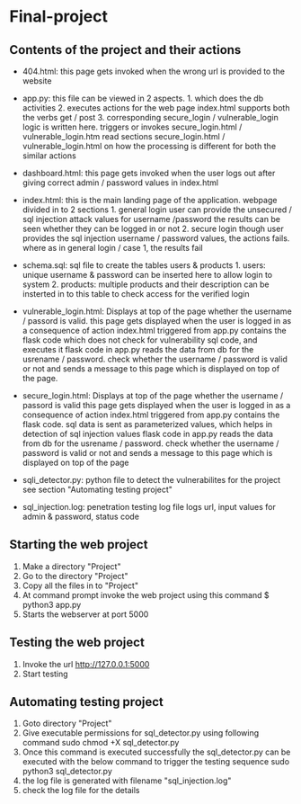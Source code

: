 # Final-project

Contents of the project and their actions
----------------------------------------------

* 404.html: this page gets invoked when the wrong url is provided to the website

* app.py: this file can be viewed in 2 aspects. 
        1. which does the db activities
        2. executes actions for the web page index.html 
          supports both the verbs get / post 
        3. corresponding secure_login / vulnerable_login logic is written here. 
           triggers or invokes secure_login.html / vulnerable_login.htm
           read sections secure_login.html / vulnerable_login.html on how the processing is different for both the similar actions
           
* dashboard.html: this page gets invoked when the user logs out after giving correct admin / password values in index.html

* index.html: this is the main landing page of the application. 
            webpage divided in to 2 sections
            1. general login
              user can provide the unsecured / sql injection attack values for username /password
              the results can be seen whether they can be logged in or not
            2. secure login
              though user provides the sql injection username / password values, the actions fails.
              where as in general login / case 1, the results fail

* schema.sql: sql file to create the tables users & products 
            1. users: unique username & password can be inserted here to allow login to system
            2. products: multiple products and their description can be insterted in to this table to check access for the verified login
            
* vulnerable_login.html: Displays at top of the page whether the username / passord is valid. 
                  this page gets displayed when the user is logged in as a consequence of action index.html
                  triggered from app.py contains the flask code which does not check for vulnerability sql code, and executes it
                  flask code in app.py reads the data from db for the usrename / password.
                  check whether the username / password is valid or not and sends a message to this page which is displayed on top of the page.
        
* secure_login.html: Displays at top of the page whether the username / passord is valid
                  this page gets displayed when the user is logged in as a consequence of action index.html
                  triggered from app.py contains the flask code. sql data is sent as parameterized values, which helps in detection of sql injection values
                  flask code in app.py reads the data from db for the usrename / password.
                  check whether the username / password is valid or not and sends a message to this page which is displayed on top of the page
                 
* sqli_detector.py: python file to detect the vulnerabilites for the project
                  see section "Automating testing project"
                   
* sql_injection.log: penetration testing log file
                  logs url, input values for admin & password, status code

Starting the web project
---------------------
1. Make a directory "Project"
2. Go to the directory "Project"
3. Copy all the files in to "Project"
4. At command prompt invoke the web project using this command
   $ python3 app.py
5. Starts the webserver at port 5000

Testing the web project
---------------------
1. Invoke the url
   http://127.0.0.1:5000
2. Start testing

Automating testing project
---------------------------
1. Goto directory "Project"
2. Give executable permissions for sql_detector.py using following command
   sudo chmod +X sql_detector.py
4. Once this command is executed successfully the sql_detector.py can be executed with the below command to trigger the testing sequence
   sudo python3 sql_detector.py
5. the log file is generated with filename "sql_injection.log"   
6. check the log file for the details

